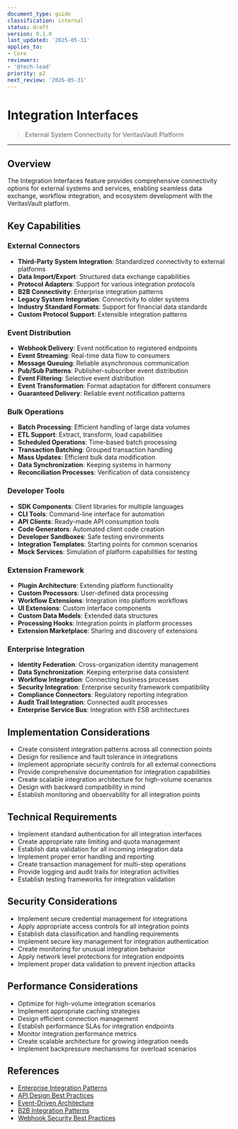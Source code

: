 ```yaml
---
document_type: guide
classification: internal
status: draft
version: 0.1.0
last_updated: '2025-05-31'
applies_to:
- Core
reviewers:
- '@tech-lead'
priority: p2
next_review: '2026-05-31'
---
```


# Integration Interfaces

> External System Connectivity for VeritasVault Platform

---

## Overview

The Integration Interfaces feature provides comprehensive connectivity options for external systems and services, enabling seamless data exchange, workflow integration, and ecosystem development with the VeritasVault platform.

## Key Capabilities

### External Connectors

* **Third-Party System Integration**: Standardized connectivity to external platforms
* **Data Import/Export**: Structured data exchange capabilities
* **Protocol Adapters**: Support for various integration protocols
* **B2B Connectivity**: Enterprise integration patterns
* **Legacy System Integration**: Connectivity to older systems
* **Industry Standard Formats**: Support for financial data standards
* **Custom Protocol Support**: Extensible integration patterns

### Event Distribution

* **Webhook Delivery**: Event notification to registered endpoints
* **Event Streaming**: Real-time data flow to consumers
* **Message Queuing**: Reliable asynchronous communication
* **Pub/Sub Patterns**: Publisher-subscriber event distribution
* **Event Filtering**: Selective event distribution
* **Event Transformation**: Format adaptation for different consumers
* **Guaranteed Delivery**: Reliable event notification patterns

### Bulk Operations

* **Batch Processing**: Efficient handling of large data volumes
* **ETL Support**: Extract, transform, load capabilities
* **Scheduled Operations**: Time-based batch processing
* **Transaction Batching**: Grouped transaction handling
* **Mass Updates**: Efficient bulk data modification
* **Data Synchronization**: Keeping systems in harmony
* **Reconciliation Processes**: Verification of data consistency

### Developer Tools

* **SDK Components**: Client libraries for multiple languages
* **CLI Tools**: Command-line interface for automation
* **API Clients**: Ready-made API consumption tools
* **Code Generators**: Automated client code creation
* **Developer Sandboxes**: Safe testing environments
* **Integration Templates**: Starting points for common scenarios
* **Mock Services**: Simulation of platform capabilities for testing

### Extension Framework

* **Plugin Architecture**: Extending platform functionality
* **Custom Processors**: User-defined data processing
* **Workflow Extensions**: Integration into platform workflows
* **UI Extensions**: Custom interface components
* **Custom Data Models**: Extended data structures
* **Processing Hooks**: Integration points in platform processes
* **Extension Marketplace**: Sharing and discovery of extensions

### Enterprise Integration

* **Identity Federation**: Cross-organization identity management
* **Data Synchronization**: Keeping enterprise data consistent
* **Workflow Integration**: Connecting business processes
* **Security Integration**: Enterprise security framework compatibility
* **Compliance Connectors**: Regulatory reporting integration
* **Audit Trail Integration**: Connected audit processes
* **Enterprise Service Bus**: Integration with ESB architectures

## Implementation Considerations

* Create consistent integration patterns across all connection points
* Design for resilience and fault tolerance in integrations
* Implement appropriate security controls for all external connections
* Provide comprehensive documentation for integration capabilities
* Create scalable integration architecture for high-volume scenarios
* Design with backward compatibility in mind
* Establish monitoring and observability for all integration points

## Technical Requirements

* Implement standard authentication for all integration interfaces
* Create appropriate rate limiting and quota management
* Establish data validation for all incoming integration data
* Implement proper error handling and reporting
* Create transaction management for multi-step operations
* Provide logging and audit trails for integration activities
* Establish testing frameworks for integration validation

## Security Considerations

* Implement secure credential management for integrations
* Apply appropriate access controls for all integration points
* Establish data classification and handling requirements
* Implement secure key management for integration authentication
* Create monitoring for unusual integration behavior
* Apply network level protections for integration endpoints
* Implement proper data validation to prevent injection attacks

## Performance Considerations

* Optimize for high-volume integration scenarios
* Implement appropriate caching strategies
* Design efficient connection management
* Establish performance SLAs for integration endpoints
* Monitor integration performance metrics
* Create scalable architecture for growing integration needs
* Implement backpressure mechanisms for overload scenarios

## References

* [Enterprise Integration Patterns](https://www.enterpriseintegrationpatterns.com/)
* [API Design Best Practices](https://docs.microsoft.com/en-us/azure/architecture/best-practices/api-design)
* [Event-Driven Architecture](https://martinfowler.com/articles/201701-event-driven.html)
* [B2B Integration Patterns](https://www.ibm.com/cloud/learn/b2b-integration)
* [Webhook Security Best Practices](https://webhooks.fyi/)